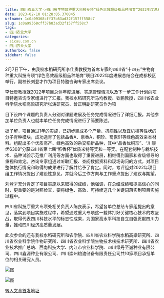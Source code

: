 ```yaml
---
title: 四川农业大学->四川省生物育种重大科技专项“绿色高效超级稻品种培育”2022年度总结会在我校举行 | sicau.com.cn
date: 2023-02-10 01:28:05.370045
urlname: 1c0a99368cff37b83ad32f157ff558c7
slug: 1c0a99368cff37b83ad32f157ff558c7
tags: 
- 四川农业大学
categories:
- sicau.com.cn
- 四川农业大学
authorbox: false
sidebar: false
---
```

2月7日下午，由我校水稻研究所李仕贵教授为首席专家的四川省“十四五”生物育种重大科技专项“绿色高效超级稻品种培育”项目2022年度进展总结会在成都校区举行。副校长刘登才作为项目特邀咨询专家出席会议。

李仕贵教授就2022年项目总体年度进展、实施管理情况以及下一步工作计划向项目特邀咨询专家组进行了汇报。我校水稻研究所马均教授、钦鹏教授，四川省农业科学院水稻高粱研究所张涛研究员、曾正明副研究员作为项
<!--more-->
目下设四个课题的负责人分别对课题进展及任务完成情况进行了详细汇报。其他参加单位负责人也就本单位任务完成情况进行了简要陈述。

据了解，项目通过1年的实施，已初步建成多个产量、抗病性以及宜机植等性状的分子育种模块，成功选育了包括品香A、泉香A，秱珍、蜀恢91等绿色高效亲本材料。组配出多个优质高产、绿色高效的杂交稻新品种，其中“品香优秱珍”、“川康优6308”分获四川省第七届“稻香杯”优质米特等奖和一等奖。在配套制种与栽培技术、品种试验示范推广利用等方面也取得了重要进展，相继得到国家和省级领导的重视和肯定。咨询专家组通过听取汇报、查阅数据资料和现场询问的方式，对项目整体执行情况和取得的成果进行了解并给予了肯定。同时，考评组对2022年项目组工作情况提出了建设性意见，并就今后工作方向与工作重点提出了建议与期望。

刘登才充分肯定了项目实施以来取得的成绩，他强调，在总结成绩和提高信心的同时，更重要的是对照检查，要将绿色、高效、可持续这几个关键词落实到项目实施过程中。

四川省科技厅重大专项处相关负责人陈良表示，希望各单位总结专家组提出的意见，落实到项目实施过程中，希望通过重大专项这一载体打好关键核心技术的攻坚战，取得代表四川科技水平的标志性成果，为国家高水平科技自立自强贡献四川力量，推动四川经济高质量发展。

此次参会的还有我校水稻研究所和农学院、四川省农业科学院水稻高粱研究所、四川省农业科学院作物研究所、四川省农业科学院生物技术核技术研究所、四川省农业技术推广总站、西南科技大学、内江市农业科学院、四川绿丹至诚种业有限公司、四川鑫源种业有限公司、四川崇州粮油储备有限责任公司共10家项目承担单位的相关研究人员。

![图](https://news.sicau.edu.cn/__local/A/8B/1B/0452A1A6236B82C9AEA2474246A_5C4E7892_1B363.jpg)

![图](https://news.sicau.edu.cn/__local/2/15/88/D6CFD17C6B914744CEC15299C48_E2ABCF35_161DB.jpg)

[转入文章首发地址](https://news.sicau.edu.cn/info/1078/70966.htm)